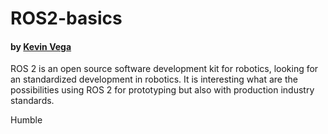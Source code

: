 # ROS2-basics
#### by [Kevin Vega](https://github.com/KevinVegaTec)

ROS 2 is an open source software development kit for robotics, looking for an standardized development in robotics. It is interesting what are the possibilities using ROS 2 for prototyping but also with production industry standards.

Humble
